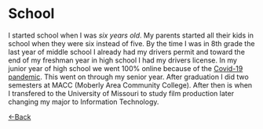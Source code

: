 # School

I started school when I was *six years old*. My parents started all their kids in school when they were six instead of five.
By the time I was in 8th grade the last year of middle school I already had my drivers permit and toward the end of my freshman year
in high school I had my drivers license. In my junior year of high school we went 100% online because of the [Covid-19 pandemic](https://www.who.int/health-topics/coronavirus#tab=tab_1).
This went on through my senior year. After graduation I did two semesters at MACC (Moberly Area Community College). After then is when I
transfered to the University of Missouri to study film production later changing my major to Information Technology.

[<-Back](./README.md)
